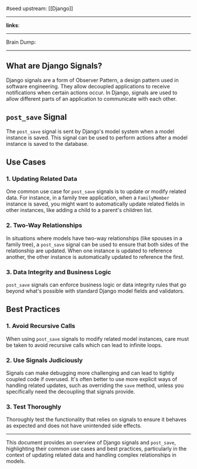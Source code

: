 
#seed 
upstream: [[Django]]

---

**links**: 

---

Brain Dump: 

--- 







## What are Django Signals?

Django signals are a form of Observer Pattern, a design pattern used in software engineering. They allow decoupled applications to receive notifications when certain actions occur. In Django, signals are used to allow different parts of an application to communicate with each other.

## `post_save` Signal

The `post_save` signal is sent by Django's model system when a model instance is saved. This signal can be used to perform actions after a model instance is saved to the database.

## Use Cases

### 1. **Updating Related Data**

One common use case for `post_save` signals is to update or modify related data. For instance, in a family tree application, when a `FamilyMember` instance is saved, you might want to automatically update related fields in other instances, like adding a child to a parent's children list.

### 2. **Two-Way Relationships**

In situations where models have two-way relationships (like spouses in a family tree), a `post_save` signal can be used to ensure that both sides of the relationship are updated. When one instance is updated to reference another, the other instance is automatically updated to reference the first.

### 3. **Data Integrity and Business Logic**

`post_save` signals can enforce business logic or data integrity rules that go beyond what's possible with standard Django model fields and validators.

## Best Practices

### 1. **Avoid Recursive Calls**

When using `post_save` signals to modify related model instances, care must be taken to avoid recursive calls which can lead to infinite loops.

### 2. **Use Signals Judiciously**

Signals can make debugging more challenging and can lead to tightly coupled code if overused. It's often better to use more explicit ways of handling related updates, such as overriding the `save` method, unless you specifically need the decoupling that signals provide.

### 3. **Test Thoroughly**

Thoroughly test the functionality that relies on signals to ensure it behaves as expected and does not have unintended side effects.

---

This document provides an overview of Django signals and `post_save`, highlighting their common use cases and best practices, particularly in the context of updating related data and handling complex relationships in models.